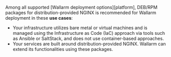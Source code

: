 Among all supported [Wallarm deployment options][platform], DEB/RPM packages for distribution-provided NGINX is recommended for Wallarm deployment in these **use cases**:

* Your infrastructure utilizes bare metal or virtual machines and is managed using the Infrastructure as Code (IaC) approach via tools such as Ansible or SaltStack, and does not use container-based approaches.
* Your services are built around distribution-provided NGINX. Wallarm can extend its functionalities using these packages.
